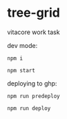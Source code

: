 # tree-grid
vitacore work task

dev mode: 

```npm i```

```npm start```


deploying to ghp:

```npm run predeploy```

```npm run deploy```
